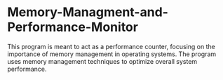 # Memory-Managment-and-Performance-Monitor
This program is meant to act as a performance counter, focusing on the importance of memory management in operating systems. The program uses memory management techniques to optimize overall system performance. 
